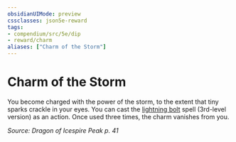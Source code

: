 ```yaml
---
obsidianUIMode: preview
cssclasses: json5e-reward
tags:
- compendium/src/5e/dip
- reward/charm
aliases: ["Charm of the Storm"]
---
```

# Charm of the Storm

You become charged with the power of the storm, to the extent that tiny sparks crackle in your eyes. You can cast the [lightning bolt](/3-Mechanics/CLI/spells/lightning-bolt.md) spell (3rd-level version) as an action. Once used three times, the charm vanishes from you.

*Source: Dragon of Icespire Peak p. 41*